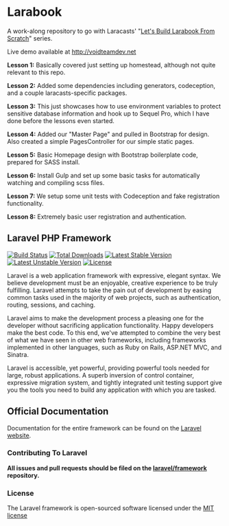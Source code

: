 Larabook
========

A work-along repository to go with Laracasts' "[Let's Build Larabook From Scratch](https://laracasts.com/series/build-a-laravel-app-from-scratch)" series.

Live demo available at http://voidteamdev.net

**Lesson 1:** Basically covered just setting up homestead, although not quite relevant to this repo.

**Lesson 2:** Added some dependencies including generators, codeception, and a couple laracasts-specific packages.

**Lesson 3:** This just showcases how to use environment variables to protect sensitive database information and hook up to Sequel Pro, which I have done before the lessons even started.

**Lesson 4:** Added our "Master Page" and pulled in Bootstrap for design. Also created a simple PagesController for our simple static pages.

**Lesson 5:** Basic Homepage design with Bootstrap boilerplate code, prepared for SASS install.

**Lesson 6:** Install Gulp and set up some basic tasks for automatically watching and compiling scss files.

**Lesson 7:** We setup some unit tests with Codeception and fake registration functionality.

**Lesson 8:** Extremely basic user registration and authentication.

## Laravel PHP Framework

[![Build Status](https://travis-ci.org/laravel/framework.svg)](https://travis-ci.org/laravel/framework)
[![Total Downloads](https://poser.pugx.org/laravel/framework/downloads.svg)](https://packagist.org/packages/laravel/framework)
[![Latest Stable Version](https://poser.pugx.org/laravel/framework/v/stable.svg)](https://packagist.org/packages/laravel/framework)
[![Latest Unstable Version](https://poser.pugx.org/laravel/framework/v/unstable.svg)](https://packagist.org/packages/laravel/framework)
[![License](https://poser.pugx.org/laravel/framework/license.svg)](https://packagist.org/packages/laravel/framework)

Laravel is a web application framework with expressive, elegant syntax. We believe development must be an enjoyable, creative experience to be truly fulfilling. Laravel attempts to take the pain out of development by easing common tasks used in the majority of web projects, such as authentication, routing, sessions, and caching.

Laravel aims to make the development process a pleasing one for the developer without sacrificing application functionality. Happy developers make the best code. To this end, we've attempted to combine the very best of what we have seen in other web frameworks, including frameworks implemented in other languages, such as Ruby on Rails, ASP.NET MVC, and Sinatra.

Laravel is accessible, yet powerful, providing powerful tools needed for large, robust applications. A superb inversion of control container, expressive migration system, and tightly integrated unit testing support give you the tools you need to build any application with which you are tasked.

## Official Documentation

Documentation for the entire framework can be found on the [Laravel website](http://laravel.com/docs).

### Contributing To Laravel

**All issues and pull requests should be filed on the [laravel/framework](http://github.com/laravel/framework) repository.**

### License

The Laravel framework is open-sourced software licensed under the [MIT license](http://opensource.org/licenses/MIT)
